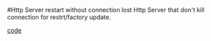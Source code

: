 #Http Server restart without connection lost
Http Server that don't kill connection for restrt/factory update.

[code](https://github.com/factoryfx/factoryfx/tree/master/docu/src/main/java/de/factoryfx/docu/dynamicwebserver)